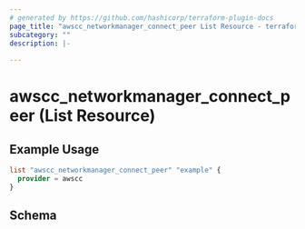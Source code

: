 ```yaml
---
# generated by https://github.com/hashicorp/terraform-plugin-docs
page_title: "awscc_networkmanager_connect_peer List Resource - terraform-provider-awscc"
subcategory: ""
description: |-
  
---
```


# awscc_networkmanager_connect_peer (List Resource)



## Example Usage

```terraform
list "awscc_networkmanager_connect_peer" "example" {
  provider = awscc
}
```

<!-- schema generated by tfplugindocs -->
## Schema
